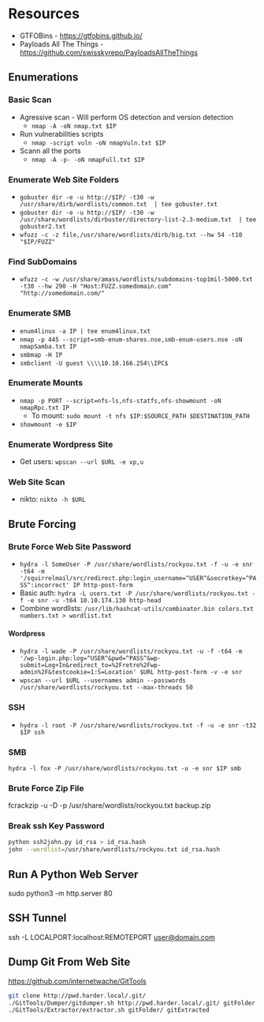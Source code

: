 # Resources

* GTFOBins - https://gtfobins.github.io/
* Payloads All The Things - https://github.com/swisskyrepo/PayloadsAllTheThings


## Enumerations 

### Basic Scan

* Agressive scan - Will perform OS detection and version detection
    * `nmap -A -oN nmap.txt $IP`
* Run vulnerabilities scripts
    * `nmap -script vuln -oN nmapVuln.txt $IP`
* Scann all the ports
    * `nmap -A -p- -oN nmapFull.txt $IP`

### Enumerate Web Site Folders

* `gobuster dir -e -u http://$IP/ -t30 -w /usr/share/dirb/wordlists/common.txt  | tee gobuster.txt`
* `gobuster dir -e -u http://$IP/ -t30 -w /usr/share/wordlists/dirbuster/directory-list-2.3-medium.txt  | tee gobuster2.txt`
* `wfuzz -c -z file,/usr/share/wordlists/dirb/big.txt --hw 54 -t10 "$IP/FUZZ"`

### Find SubDomains
* `wfuzz -c -w /usr/share/amass/wordlists/subdomains-top1mil-5000.txt -t30 --hw 290 -H "Host:FUZZ.somedomain.com" "http://somedomain.com/"`

### Enumerate SMB
* `enum4linux -a IP | tee enum4linux.txt`
* `nmap -p 445 --script=smb-enum-shares.nse,smb-enum-users.nse -oN nmapSamba.txt IP`
* `smbmap -H IP`
* `smbclient -U guest \\\\10.10.166.254\\IPC$`

### Enumerate Mounts
* `nmap -p PORT --script=nfs-ls,nfs-statfs,nfs-showmount -oN nmapRpc.txt IP`
    * To mount: `sudo mount -t nfs $IP:$SOURCE_PATH $DESTINATION_PATH`
* `showmount -e $IP`

### Enumerate Wordpress Site
* Get users: `wpscan --url $URL -e vp,u`

### Web Site Scan

* nikto: `nikto -h $URL`


## Brute Forcing

### Brute Force Web Site Password
* `hydra -l SomeUser -P /usr/share/wordlists/rockyou.txt -f -u -e snr -t64 -m '/squirrelmail/src/redirect.php:login_username=^USER^&secretkey=^PASS^:incorrect' IP http-post-form`
* Basic auth: `hydra -L users.txt -P /usr/share/wordlists/rockyou.txt -f -e snr -u -t64 10.10.174.130 http-head`
* Combine wordlists: `/usr/lib/hashcat-utils/combinator.bin colors.txt numbers.txt > wordlist.txt`

#### Wordpress
* `hydra -l wade -P /usr/share/wordlists/rockyou.txt -u -f -t64 -m '/wp-login.php:log=^USER^&pwd=^PASS^&wp-submit=Log+In&redirect_to=%2Fretro%2Fwp-admin%2F&testcookie=1:S=Location' $URL http-post-form -v -e snr`
* `wpscan --url $URL --usernames admin --passwords /usr/share/wordlists/rockyou.txt --max-threads 50`

### SSH
* `hydra -l root -P /usr/share/wordlists/rockyou.txt -f -u -e snr -t32 $IP ssh`

### SMB
`hydra -l fox -P /usr/share/wordlists/rockyou.txt -u -e snr $IP smb`

### Brute Force Zip File
fcrackzip -u -D -p /usr/share/wordlists/rockyou.txt backup.zip 

### Break ssh Key Password
```sh
python ssh2john.py id_rsa > id_rsa.hash
john --wordlist=/usr/share/wordlists/rockyou.txt id_rsa.hash 
```

## Run A Python Web Server
sudo python3 -m http.server 80

## SSH Tunnel
ssh -L LOCALPORT:localhost:REMOTEPORT user@domain.com

## Dump Git From Web Site
https://github.com/internetwache/GitTools

```sh
git clone http://pwd.harder.local/.git/
./GitTools/Dumper/gitdumper.sh http://pwd.harder.local/.git/ gitFolder
./GitTools/Extractor/extractor.sh gitFolder/ gitExtracted
```
